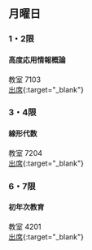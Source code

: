## 月曜日
### 1・2限
#### 高度応用情報概論
教室 7103  
[出席](https://attendance.is.it-chiba.ac.jp/attendance/class_room/7103){:target="_blank"}
### 3・4限
#### 線形代数
教室 7204  
[出席](https://attendance.is.it-chiba.ac.jp/attendance/class_room/7204){:target="_blank"}
### 6・7限
#### 初年次教育
教室 4201  
[出席](https://attendance.is.it-chiba.ac.jp/attendance/class_room/4201){:target="_blank"}
